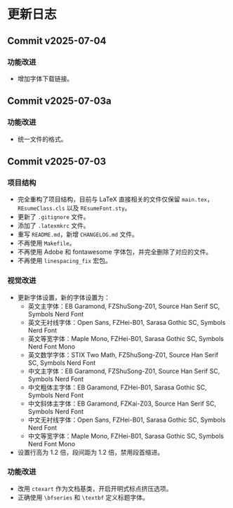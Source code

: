 # 更新日志

## Commit v2025-07-04

### 功能改进

- 增加字体下载链接。

## Commit v2025-07-03a

### 功能改进

- 统一文件的格式。

## Commit v2025-07-03

### 项目结构

- 完全重构了项目结构，目前与 LaTeX 直接相关的文件仅保留 `main.tex`，`REsumeClass.cls` 以及 `REsumeFont.sty`。
- 更新了 `.gitignore` 文件。
- 添加了 `.latexmkrc` 文件。
- 重写 `README.md`，新增 `CHANGELOG.md` 文件。
- 不再使用 `Makefile`。
- 不再使用 Adobe 和 fontawesome 字体包，并完全删除了对应的文件。
- 不再使用 `linespacing_fix` 宏包。

### 视觉改进

- 更新字体设置，新的字体设置为：
  - 英文主字体：EB Garamond, FZShuSong-Z01, Source Han Serif SC, Symbols Nerd Font
  - 英文无衬线字体：Open Sans, FZHei-B01, Sarasa Gothic SC, Symbols Nerd Font
  - 英文等宽字体：Maple Mono, FZHei-B01, Sarasa Gothic SC, Symbols Nerd Font Mono
  - 英文数学字体：STIX Two Math, FZShuSong-Z01, Source Han Serif SC, Symbols Nerd Font
  - 中文主字体：EB Garamond, FZShuSong-Z01, Source Han Serif SC, Symbols Nerd Font
  - 中文粗体主字体：EB Garamond, FZHei-B01, Sarasa Gothic SC, Symbols Nerd Font
  - 中文斜体主字体：EB Garamond, FZKai-Z03, Source Han Serif SC, Symbols Nerd Font
  - 中文无衬线字体：Open Sans, FZHei-B01, Sarasa Gothic SC, Symbols Nerd Font
  - 中文等宽字体：Maple Mono, FZHei-B01, Sarasa Gothic SC, Symbols Nerd Font Mono
- 设置行高为 1.2 倍，段间距为 1.2 倍，禁用段首缩进。

### 功能改进

- 改用 `ctexart` 作为文档基类，开启开明式标点挤压选项。
- 正确使用 `\bfseries` 和 `\textbf` 定义标题字体。
